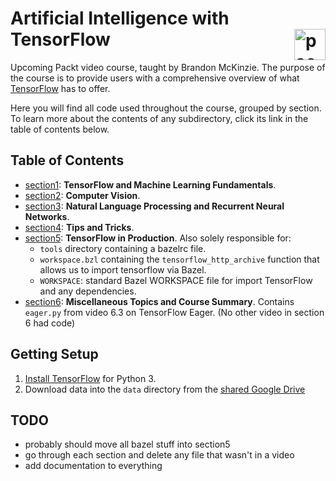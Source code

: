 # Artificial Intelligence with TensorFlow <img alt="packt" src="https://i.imgur.com/ZyhGUP8.jpg" width="50" align="right">

Upcoming Packt video course, taught by Brandon McKinzie. The purpose of the course is to provide users with a comprehensive overview of what [TensorFlow](https://www.tensorflow.org) has to offer.

Here you will find all code used throughout the course, grouped by section. To learn more about the contents of any subdirectory, click its link in the table of contents below.

## Table of Contents

* [section1](https://github.com/mckinziebrandon/ai-with-tensorflow/tree/master/section1): **TensorFlow and Machine Learning Fundamentals**.
* [section2](https://github.com/mckinziebrandon/ai-with-tensorflow/tree/master/section2): **Computer Vision**.
* [section3](https://github.com/mckinziebrandon/ai-with-tensorflow/tree/master/section3): **Natural Language Processing and Recurrent Neural Networks**.
* [section4](https://github.com/mckinziebrandon/ai-with-tensorflow/tree/master/section4): **Tips and Tricks**.
* [section5](https://github.com/mckinziebrandon/ai-with-tensorflow/tree/master/section5): **TensorFlow in Production**. Also solely responsible for:
  - `tools` directory containing a bazelrc file.
  - `workspace.bzl` containing the `tensorflow_http_archive` function that allows us to import tensorflow via Bazel.
  - `WORKSPACE`: standard Bazel WORKSPACE file for import TensorFlow and any dependencies.
* [section6](https://github.com/mckinziebrandon/ai-with-tensorflow/tree/master/section6): **Miscellaneous Topics and Course Summary**. Contains `eager.py` from video 6.3 on TensorFlow Eager. (No other video in section 6 had code)

## Getting Setup

1. [Install TensorFlow](https://www.tensorflow.org/install) for Python 3.
2. Download data into the `data` directory from the [shared Google Drive](https://drive.google.com/drive/folders/1F48AxX_6C_-1MpQz5pYyqELiHzmpRKvA?usp=sharing)


## TODO

- probably should move all bazel stuff into section5
- go through each section and delete any file that wasn't in a video
- add documentation to everything